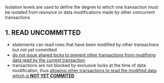 Isolation levels are used to define the degree to which one transaction must be isolated from resource or data modifications made by other concurrent transactions

## 1. READ UNCOMMITTED
- statements can read rows that have been modified by other transactions but not yet committed
- <ins>do not issue shared locks<ins> to prevent other transactions from modifying data read by the current transaction
- transactions are not blocked by exclusive locks at the time of data modification, thus <ins>allowing other transactions to read the modified data which is **NOT YET COMMITED**<ins>